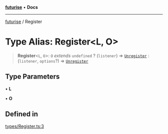 [**futurise**](../README.md) • **Docs**

***

[futurise](../README.md) / Register

# Type Alias: Register\<L, O\>

> **Register**\<`L`, `O`\>: `O` *extends* `undefined` ? (`listener`) => [`Unregister`](Unregister.md) : (`listener`, `options`?) => [`Unregister`](Unregister.md)

## Type Parameters

• **L**

• **O**

## Defined in

[types/Register.ts:3](https://github.com/nevoland/futurise/blob/601ad82256b16b57df25308fadfb39e6c754671f/lib/types/Register.ts#L3)
